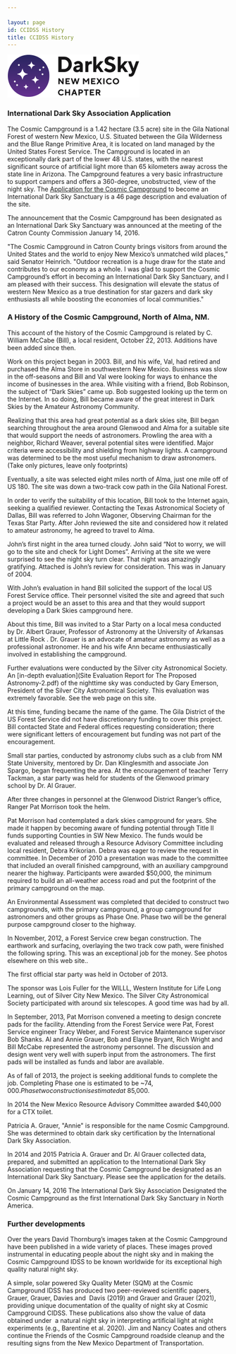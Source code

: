 ```yaml
---

layout: page
id: CCIDSS History
title: CCIDSS History
---
```


![logo](../logo.png)



### International Dark Sky Association Application

The Cosmic Campground is a 1.42 hectare (3.5 acre) site in the Gila
National Forest of western New Mexico, U.S. Situated between the
Gila Wilderness and the Blue Range Primitive Area, it is located
on land managed by the United States Forest Service. The Campground
is located in an exceptionally dark part of the lower 48 U.S. states,
with the nearest significant source of artificial light more than
65 kilometers away across the state line in Arizona. The Campground
features a very basic infrastructure to support campers and offers
a 360-degree, unobstructed, view of the night sky.  The 
[Application for the Cosmic Campground](https://darksky.org/app/uploads/2016/01/CC_IDSS_app_with_letters.pdf)
to become an International Dark Sky
Sanctuary is a 46 page description and evaluation of the site.

The announcement that the Cosmic Campground has been designated as an International Dark Sky
Sanctuary was announced at the meeting of the Catron County Commission January 14, 2016.

<!---
[pictured right to left, Commissioner Bucky Allred, Patricia A. Grauer,
Commissioner Glyn Griffin, Commissioner Anita Hand, Dr. Al Grauer]
-->

"The Cosmic Campground in Catron County brings visitors from around the United States and the
world to enjoy New Mexico’s unmatched wild places,” said Senator Heinrich. "Outdoor recreation is a
huge draw for the state and contributes to our economy as a whole. I was glad to support the Cosmic
Campground’s effort in becoming an International Dark Sky Sanctuary, and I am pleased with their
success. This designation will elevate the status of western New Mexico as a true destination for star
gazers and dark sky enthusiasts all while boosting the economies of local communities."

<!---
[Pictured Right to left Senator Martin Heinrich, Dr. Al Grauer,
Patricia A. Grauer]
-->


### A History of the Cosmic Campground, North of  Alma, NM.

This account of the history of the Cosmic Campground is related by
C. William McCabe (Bill), a local resident, October 22, 2013.
Additions have been added since then.

Work on this project began in 2003. Bill, and his wife, Val, had
retired and purchased the Alma Store in southwestern New Mexico.
Business was slow in the off-seasons and Bill and Val were looking
for ways to enhance the income of businesses in the area. While
visiting with a friend, Bob Robinson, the subject of “Dark Skies”
came up. Bob suggested looking up the term on the Internet. In so
doing, Bill became aware of the great interest in Dark Skies by the
Amateur Astronomy Community.

Realizing that this area had great potential as a dark skies site,
Bill began searching throughout the area around Glenwood and Alma
for a suitable site that would support the needs of astronomers.
Prowling the area with a neighbor, Richard Weaver, several potential
sites were identified. Major criteria were accessibility and shielding
from highway lights. A campground was determined to be the most
useful mechanism to draw astronomers. (Take only pictures, leave
only footprints)

Eventually, a site was selected eight miles north of Alma, just one
mile off of US 180. The site was down a two-track cow path in the
Gila National Forest.

In order to verify the suitability of this location, Bill took to
the Internet again, seeking a qualified reviewer. Contacting the
Texas Astronomical Society of Dallas, Bill was referred to John
Wagoner, Observing Chairman for the Texas Star Party. After John
reviewed the site and considered how it related to amateur astronomy,
he agreed to travel to Alma.

John’s first night in the area turned cloudy. John said “Not to
worry, we will go to the site and check for Light Domes”. Arriving
at the site we were surprised to see the night sky turn clear. That
night was amazingly gratifying. Attached is John’s review for
consideration. This was in January of 2004.

With John’s evaluation in hand Bill solicited the support of the
local US Forest Service office. Their personnel visited the site
and agreed that such a project would be an asset to this area and
that they would support developing a Dark Skies campground here.

About this time, Bill was invited to a Star Party on a local mesa
conducted by Dr. Albert Grauer, Professor of Astronomy at the
University of Arkansas at Little Rock  . Dr. Grauer is an advocate
of amateur astronomy as well as a professional astronomer. He and
his wife Ann became enthusiastically involved in establishing the
campground.

Further evaluations were conducted by the Silver city Astronomical
Society. An [in-depth evaluation](Site Evaluation Report for The Proposed Astronomy-2.pdf)
 of the nighttime sky was conducted
by Gary Emerson, President of the Silver City Astronomical Society.
This evaluation was extremely favorable. See the web page on this
site.

At this time, funding became the name of the game. The Gila District
of the US Forest Service did not have discretionary funding to cover
this project. Bill contacted State and Federal offices requesting
consideration; there were significant letters of encouragement but
funding was not part of the encouragement.

Small star parties, conducted by astronomy clubs such as a club
from NM State University, mentored by Dr. Dan Klinglesmith and
associate Jon Spargo, began frequenting the area. At the encouragement
of teacher Terry Tackman, a star party was held for students of the
Glenwood primary school by Dr. Al Grauer.

After three changes in personnel at the Glenwood District Ranger’s
office, Ranger Pat Morrison took the helm.

Pat Morrison had contemplated a dark skies campground for years.
She made it happen by  becoming aware of funding potential through
Title II funds supporting Counties in SW New Mexico. The funds would
be evaluated and released through a Resource Advisory Committee
including local resident, Debra Krikorian. Debra was eager to review
the request in committee. In December of 2010 a presentation was
made to the committee that included an overall finished campground,
with an auxiliary campground nearer the highway. Participants were
awarded $50,000, the minimum required to build an all-weather access
road and put the footprint of the primary campground on the map.

An Environmental Assessment was completed that decided to construct
two campgrounds, with the primary campground, a group campground
for astronomers and other groups as Phase One. Phase two will be
the general purpose campground closer to the highway.

In November, 2012, a Forest Service crew began construction. The
earthwork and surfacing, overlaying the two track cow path, were
finished the following spring. This was an exceptional job for the
money. See photos elsewhere on this web site..

The first official star party was held in October of 2013.

The sponsor was Lois Fuller for the WILLL, Western Institute for
Life Long Learning, out of Silver City New Mexico. The Silver City
Astronomical Society participated with around six telescopes. A
good time was had by all.

In September, 2013, Pat Morrison convened a meeting to design
concrete pads for the facility. Attending from the Forest Service
were Pat, Forest Service engineer Tracy Weber, and Forest Service
Maintenance supervisor Bob Shanks. Al and Annie Grauer, Bob and
Elayne Bryant, Rich Wright and Bill McCabe represented the astronomy
personnel. The discussion and design went very well with superb
input from the astronomers. The first pads will be installed as
funds and labor are available.

As of fall of 2013, the project is seeking additional funds to
complete the job. Completing Phase one is estimated to be ~$74,000.
Phase two construction is estimated at ~$85,000.

In 2014 the New Mexico Resource Advisory Committee awarded $40,000
for a CTX toilet.

Patricia A. Grauer, "Annie" is responsible for the name Cosmic
Campground. She was determined to obtain dark sky certification by
the International Dark Sky Association.

In 2014 and 2015 Patricia A. Grauer  and Dr. Al Grauer collected
data, prepared, and submitted an application to the International
Dark Sky Association requesting that the Cosmic Campground be
designated as an International Dark Sky Sanctuary. Please see the
application for the details.

On January 14, 2016 The International Dark Sky Association Designated
the Cosmic Campground as the first International Dark Sky Sanctuary
in North America.

### Further developments

Over the years David Thornburg’s images taken at the Cosmic Campground
have been published in a wide variety of places. These images proved
instrumental in educating people about the night sky and in making the Cosmic
Campground IDSS to be known worldwide for its exceptional high quality natural
night sky.

A simple, solar powered Sky Quality Meter (SQM) at the Cosmic Campground
IDSS has produced two peer-reviewed scientific papers, Grauer, Grauer, Davies
and  Davis (2019) and Grauer and Grauer (2021), providing unique
documentation of the quality of night sky at Cosmic Campground CIDSS. These
publications also show the value of data obtained under  a natural night sky in
interpreting artificial light at night experiments (e.g., Barentine et al. 2020).
Jim and Nancy Coates and others continue the Friends of the Cosmic
Campground roadside cleanup and the resulting signs from the New Mexico
Department of Transportation.
